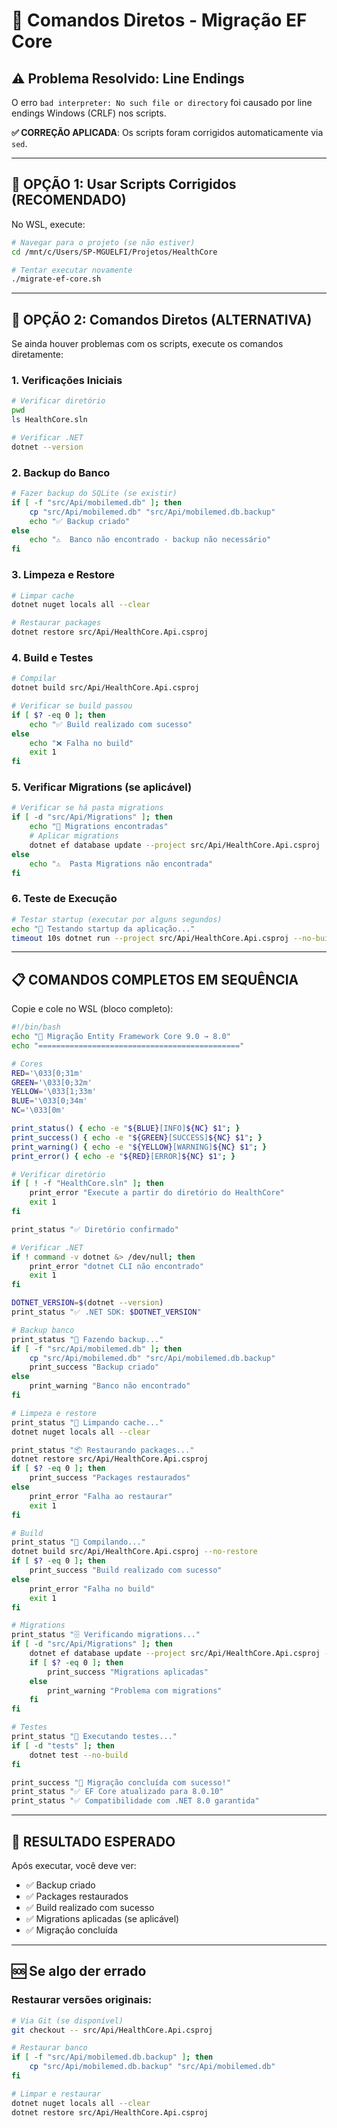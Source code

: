 # 🔄 Comandos Diretos - Migração EF Core

## ⚠️ Problema Resolvido: Line Endings
O erro `bad interpreter: No such file or directory` foi causado por line endings Windows (CRLF) nos scripts.

**✅ CORREÇÃO APLICADA**: Os scripts foram corrigidos automaticamente via `sed`.

---

## 🚀 **OPÇÃO 1: Usar Scripts Corrigidos (RECOMENDADO)**

No WSL, execute:

```bash
# Navegar para o projeto (se não estiver)
cd /mnt/c/Users/SP-MGUELFI/Projetos/HealthCore

# Tentar executar novamente
./migrate-ef-core.sh
```

---

## 🔧 **OPÇÃO 2: Comandos Diretos (ALTERNATIVA)**

Se ainda houver problemas com os scripts, execute os comandos diretamente:

### **1. Verificações Iniciais**
```bash
# Verificar diretório
pwd
ls HealthCore.sln

# Verificar .NET
dotnet --version
```

### **2. Backup do Banco**
```bash
# Fazer backup do SQLite (se existir)
if [ -f "src/Api/mobilemed.db" ]; then
    cp "src/Api/mobilemed.db" "src/Api/mobilemed.db.backup"
    echo "✅ Backup criado"
else
    echo "⚠️  Banco não encontrado - backup não necessário"
fi
```

### **3. Limpeza e Restore**
```bash
# Limpar cache
dotnet nuget locals all --clear

# Restaurar packages
dotnet restore src/Api/HealthCore.Api.csproj
```

### **4. Build e Testes**
```bash
# Compilar
dotnet build src/Api/HealthCore.Api.csproj

# Verificar se build passou
if [ $? -eq 0 ]; then
    echo "✅ Build realizado com sucesso"
else
    echo "❌ Falha no build"
    exit 1
fi
```

### **5. Verificar Migrations (se aplicável)**
```bash
# Verificar se há pasta migrations
if [ -d "src/Api/Migrations" ]; then
    echo "📁 Migrations encontradas"
    # Aplicar migrations
    dotnet ef database update --project src/Api/HealthCore.Api.csproj
else
    echo "⚠️  Pasta Migrations não encontrada"
fi
```

### **6. Teste de Execução**
```bash
# Testar startup (executar por alguns segundos)
echo "🚀 Testando startup da aplicação..."
timeout 10s dotnet run --project src/Api/HealthCore.Api.csproj --no-build || echo "✅ Aplicação testada"
```

---

## 📋 **COMANDOS COMPLETOS EM SEQUÊNCIA**

Copie e cole no WSL (bloco completo):

```bash
#!/bin/bash
echo "🔄 Migração Entity Framework Core 9.0 → 8.0"
echo "============================================="

# Cores
RED='\033[0;31m'
GREEN='\033[0;32m'
YELLOW='\033[1;33m'
BLUE='\033[0;34m'
NC='\033[0m'

print_status() { echo -e "${BLUE}[INFO]${NC} $1"; }
print_success() { echo -e "${GREEN}[SUCCESS]${NC} $1"; }
print_warning() { echo -e "${YELLOW}[WARNING]${NC} $1"; }
print_error() { echo -e "${RED}[ERROR]${NC} $1"; }

# Verificar diretório
if [ ! -f "HealthCore.sln" ]; then
    print_error "Execute a partir do diretório do HealthCore"
    exit 1
fi

print_status "✅ Diretório confirmado"

# Verificar .NET
if ! command -v dotnet &> /dev/null; then
    print_error "dotnet CLI não encontrado"
    exit 1
fi

DOTNET_VERSION=$(dotnet --version)
print_status "✅ .NET SDK: $DOTNET_VERSION"

# Backup banco
print_status "📁 Fazendo backup..."
if [ -f "src/Api/mobilemed.db" ]; then
    cp "src/Api/mobilemed.db" "src/Api/mobilemed.db.backup"
    print_success "Backup criado"
else
    print_warning "Banco não encontrado"
fi

# Limpeza e restore
print_status "🧹 Limpando cache..."
dotnet nuget locals all --clear

print_status "📦 Restaurando packages..."
dotnet restore src/Api/HealthCore.Api.csproj
if [ $? -eq 0 ]; then
    print_success "Packages restaurados"
else
    print_error "Falha ao restaurar"
    exit 1
fi

# Build
print_status "🔨 Compilando..."
dotnet build src/Api/HealthCore.Api.csproj --no-restore
if [ $? -eq 0 ]; then
    print_success "Build realizado com sucesso"
else
    print_error "Falha no build"
    exit 1
fi

# Migrations
print_status "🗄️ Verificando migrations..."
if [ -d "src/Api/Migrations" ]; then
    dotnet ef database update --project src/Api/HealthCore.Api.csproj --no-build
    if [ $? -eq 0 ]; then
        print_success "Migrations aplicadas"
    else
        print_warning "Problema com migrations"
    fi
fi

# Testes
print_status "🧪 Executando testes..."
if [ -d "tests" ]; then
    dotnet test --no-build
fi

print_success "🎉 Migração concluída com sucesso!"
print_status "✅ EF Core atualizado para 8.0.10"
print_status "✅ Compatibilidade com .NET 8.0 garantida"
```

---

## 🎯 **RESULTADO ESPERADO**

Após executar, você deve ver:
- ✅ Backup criado
- ✅ Packages restaurados  
- ✅ Build realizado com sucesso
- ✅ Migrations aplicadas (se aplicável)
- ✅ Migração concluída

---

## 🆘 **Se algo der errado**

### **Restaurar versões originais:**
```bash
# Via Git (se disponível)
git checkout -- src/Api/HealthCore.Api.csproj

# Restaurar banco
if [ -f "src/Api/mobilemed.db.backup" ]; then
    cp "src/Api/mobilemed.db.backup" "src/Api/mobilemed.db"
fi

# Limpar e restaurar
dotnet nuget locals all --clear
dotnet restore src/Api/HealthCore.Api.csproj
```